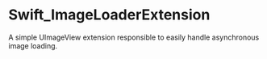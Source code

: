 # Swift_ImageLoaderExtension
A simple UImageView extension responsible to easily handle asynchronous image loading.
